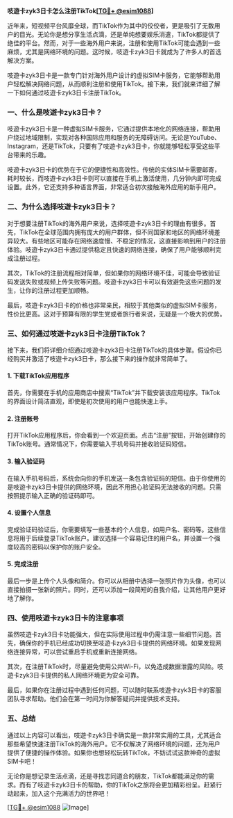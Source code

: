 **吱遊卡zyk3日卡怎么注册TikTok[[TG💪+ @esim1088](https://t.me/s/esim1088)]**

近年来，短视频平台风靡全球，而TikTok作为其中的佼佼者，更是吸引了无数用户的目光。无论你是想分享生活点滴，还是单纯想要娱乐消遣，TikTok都提供了绝佳的平台。然而，对于一些海外用户来说，注册和使用TikTok可能会遇到一些麻烦，尤其是网络环境的问题。这时候，吱遊卡zyk3日卡就成为了许多人的首选解决方案。

吱遊卡zyk3日卡是一款专门针对海外用户设计的虚拟SIM卡服务，它能够帮助用户轻松解决网络问题，从而顺利注册和使用TikTok。接下来，我们就来详细了解一下如何通过吱遊卡zyk3日卡注册TikTok。

### 一、什么是吱遊卡zyk3日卡？

吱遊卡zyk3日卡是一种虚拟SIM卡服务，它通过提供本地化的网络连接，帮助用户绕过地域限制，实现对各种国际应用和服务的无障碍访问。无论是YouTube、Instagram，还是TikTok，只要有了吱遊卡zyk3日卡，你就能够轻松享受这些平台带来的乐趣。

吱遊卡zyk3日卡的优势在于它的便捷性和高效性。传统的实体SIM卡需要邮寄，耗时较长，而吱遊卡zyk3日卡则可以直接在手机上激活使用，几分钟内即可完成设置。此外，它还支持多种语言界面，非常适合初次接触海外应用的新手用户。

### 二、为什么选择吱遊卡zyk3日卡？

对于想要注册TikTok的海外用户来说，选择吱遊卡zyk3日卡的理由有很多。首先，TikTok在全球范围内拥有庞大的用户群体，但不同国家和地区的网络环境差异较大。有些地区可能存在网络速度慢、不稳定的情况，这直接影响到用户的注册体验。吱遊卡zyk3日卡通过提供稳定且快速的网络连接，确保了用户能够顺利完成注册过程。

其次，TikTok的注册流程相对简单，但如果你的网络环境不佳，可能会导致验证码发送失败或视频上传失败等问题。吱遊卡zyk3日卡可以有效避免这些问题的发生，让你的注册过程更加顺畅。

最后，吱遊卡zyk3日卡的价格也非常亲民，相较于其他类似的虚拟SIM卡服务，性价比更高。这对于预算有限的学生党或者旅行者来说，无疑是一个极大的优势。

### 三、如何通过吱遊卡zyk3日卡注册TikTok？

接下来，我们将详细介绍通过吱遊卡zyk3日卡注册TikTok的具体步骤。假设你已经购买并激活了吱遊卡zyk3日卡，那么接下来的操作就非常简单了。

#### 1. 下载TikTok应用程序

首先，你需要在手机的应用商店中搜索“TikTok”并下载安装该应用程序。TikTok的界面设计简洁直观，即使是初次使用的用户也能快速上手。

#### 2. 注册账号

打开TikTok应用程序后，你会看到一个欢迎页面。点击“注册”按钮，开始创建你的TikTok账号。通常情况下，你需要输入手机号码并接收验证码短信。

#### 3. 输入验证码

在输入手机号码后，系统会向你的手机发送一条包含验证码的短信。由于你使用的是吱遊卡zyk3日卡提供的网络环境，因此不用担心验证码无法接收的问题。只需按照提示输入正确的验证码即可。

#### 4. 设置个人信息

完成验证码验证后，你需要填写一些基本的个人信息，如用户名、密码等。这些信息将用于后续登录TikTok账户。建议选择一个容易记住的用户名，并设置一个强度较高的密码以保护你的账户安全。

#### 5. 完成注册

最后一步是上传个人头像和简介。你可以从相册中选择一张照片作为头像，也可以直接拍摄一张新的照片。同时，还可以添加一段简短的自我介绍，让其他用户更好地了解你。

### 四、使用吱遊卡zyk3日卡的注意事项

虽然吱遊卡zyk3日卡功能强大，但在实际使用过程中仍需注意一些细节问题。首先，确保你的手机已经成功切换至吱遊卡zyk3日卡提供的网络环境。如果发现网络连接异常，可以尝试重启手机或重新连接网络。

其次，在注册TikTok时，尽量避免使用公共Wi-Fi，以免造成数据泄露的风险。吱遊卡zyk3日卡提供的私人网络环境更为安全可靠。

最后，如果你在注册过程中遇到任何问题，可以随时联系吱遊卡zyk3日卡的客服团队寻求帮助。他们会在第一时间为你解答疑问并提供技术支持。

### 五、总结

通过以上内容可以看出，吱遊卡zyk3日卡确实是一款非常实用的工具，尤其适合那些希望快速注册TikTok的海外用户。它不仅解决了网络环境的问题，还为用户提供了便捷的操作体验。如果你也想轻松玩转TikTok，不妨试试这款神奇的虚拟SIM卡吧！

无论你是想记录生活点滴，还是寻找志同道合的朋友，TikTok都能满足你的需求。而有了吱遊卡zyk3日卡的帮助，你的TikTok之旅将会更加精彩纷呈。赶紧行动起来，加入这个充满活力的世界吧！

[[TG💪+ @esim1088](https://t.me/s/esim1088) ![Image](https://i.postimg.cc/4NQfJmqS/Snipaste-2025-05-13-00-14-12.png)]